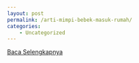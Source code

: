 ```yaml
---
layout: post
permalink: /arti-mimpi-bebek-masuk-rumah/
categories:
    - Uncategorized
---
```


[Baca Selengkapnya](/04)
